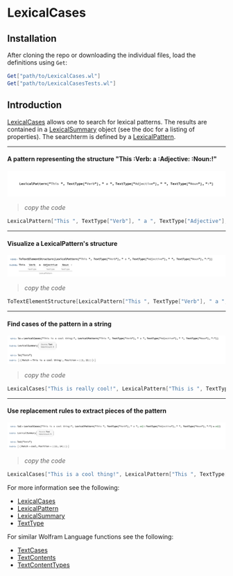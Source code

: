 # LexicalCases

## Installation

After cloning the repo or downloading the individual files, load the definitions using `Get`:

```Mathematica
Get["path/to/LexicalCases.wl"]
Get["path/to/LexicalCasesTests.wl"]
```


## Introduction

[LexicalCases](./LexicalCases.md) allows one to search for lexical patterns. The results are contained in a [LexicalSummary](./LexicalSummary.md) object (see the doc for a listing of properties). The searchterm is defined by a [LexicalPattern](./LexicalPattern.md).

---
#### A pattern representing the structure "This :Verb: a :Adjective: :Noun:!"
![Lexical Pattern Example](./assets/images/LexicalPattern.png)

> _copy the code_
```Mathematica
LexicalPattern["This ", TextType["Verb"], " a ", TextType["Adjective"], " ", TextType["Noun"], "!"]
```
---
#### Visualize a LexicalPattern's structure
![Text Element Structure of a Lexical Pattern](./assets/images/LexicalPattern-TextElementStructure.png)

> _copy the code_
```Mathematica
ToTextElementStructure[LexicalPattern["This ", TextType["Verb"], " a ", TextType["Adjective"], " ", TextType["Noun"], "!"]]
```
---
#### Find cases of the pattern in a string
![Lexical Cases Example on a string](./assets/images/LexicalCases-Example1.png)

> _copy the code_
```Mathematica
LexicalCases["This is really cool!", LexicalPattern["This is ", TextType["Adverb"], " ", TextType["Adjective"],"!"]]
```
---
#### Use replacement rules to extract pieces of the pattern
![Lexical Cases Example with Rule on a string](./assets/images/LexicalCases-Example1_Rule.png)

> _copy the code_
```Mathematica
LexicalCases["This is a cool thing!", LexicalPattern["This ", TextType["Verb"], " a ", adj : TextType["Adjective"], " ", TextType["Noun"], "!"] :> adj]
```

For more information see the following:
* [LexicalCases](./LexicalCases.md)
* [LexicalPattern](./LexicalPattern.md)
* [LexicalSummary](./LexicalSummary.md)
* [TextType](./TextType.md)

For similar Wolfram Language functions see the following:
* [TextCases](https://reference.wolfram.com/language/ref/TextCases.html)
* [TextContents](https://reference.wolfram.com/language/ref/TextContents.html)
* [TextContentTypes](https://reference.wolfram.com/language/guide/TextContentTypes.html)
